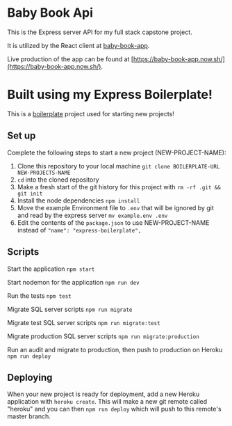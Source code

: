 # Baby Book Api

This is the Express server API for my full stack capstone project.

It is utilized by the React client at [baby-book-app](https://github.com/cbonner26118/baby-book-app).

Live production of the app can be found at [https://baby-book-app.now.sh/](https://baby-book-app.now.sh/).

# Built using my Express Boilerplate!

This is a [boilerplate](https://github.com/cbonner26118/express-boilerplate) project used for starting new projects!

## Set up

Complete the following steps to start a new project (NEW-PROJECT-NAME):

1. Clone this repository to your local machine `git clone BOILERPLATE-URL NEW-PROJECTS-NAME`
2. `cd` into the cloned repository
3. Make a fresh start of the git history for this project with `rm -rf .git && git init`
4. Install the node dependencies `npm install`
5. Move the example Environment file to `.env` that will be ignored by git and read by the express server `mv example.env .env`
6. Edit the contents of the `package.json` to use NEW-PROJECT-NAME instead of `"name": "express-boilerplate",`

## Scripts

Start the application `npm start`

Start nodemon for the application `npm run dev`

Run the tests `npm test`

Migrate SQL server scripts `npm run migrate`

Migrate test SQL server scripts `npm run migrate:test`

Migrate production SQL server scripts `npm run migrate:production`

Run an audit and migrate to production, then push to production on Heroku `npm run deploy`

## Deploying

When your new project is ready for deployment, add a new Heroku application with `heroku create`. This will make a new git remote called "heroku" and you can then `npm run deploy` which will push to this remote's master branch.

